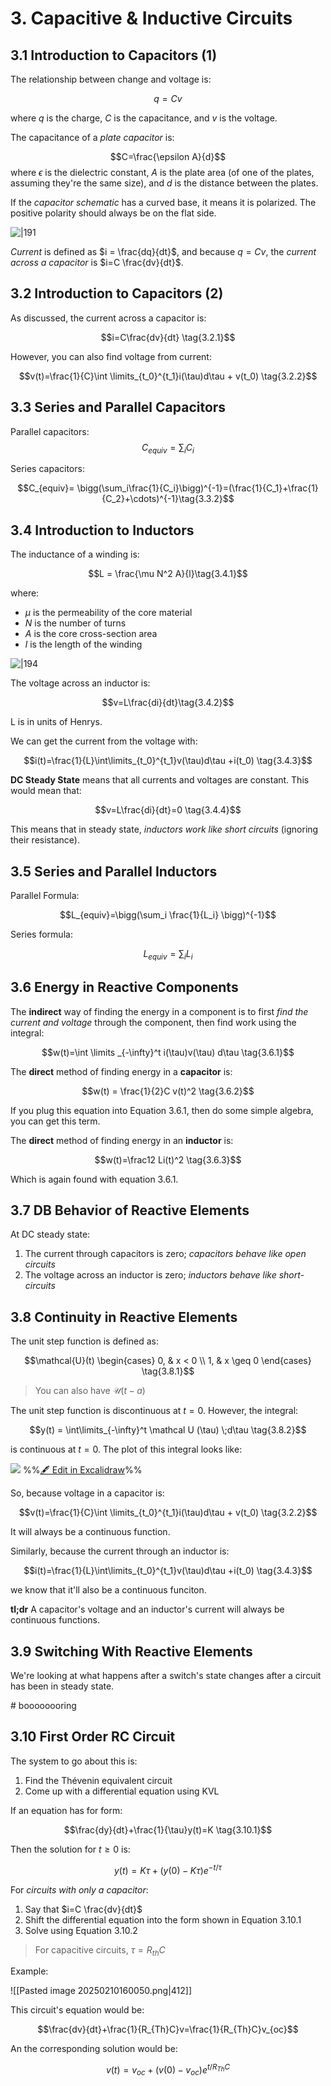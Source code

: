 # 3. Capacitive & Inductive Circuits

## 3.1 Introduction to Capacitors (1)

The relationship between change and voltage is:

$$q = Cv$$

where $q$ is the charge, $C$ is the capacitance, and $v$ is the voltage.

The capacitance of a *plate capacitor* is:

$$C=\frac{\epsilon A}{d}$$
where $\epsilon$ is the dielectric constant, $A$ is the plate area (of one of the plates, assuming they're the same size), and $d$ is the distance between the plates.

If the *capacitor schematic* has a curved base, it means it is polarized. The positive polarity should always be on the flat side.

![|191](../../media/Screenshot%202025-02-03%20at%203.25.05%20PM.webp)

*Current* is defined as $i = \frac{dq}{dt}$, and because $q=Cv$, the *current across a capacitor* is $i=C \frac{dv}{dt}$. 



## 3.2 Introduction to Capacitors (2)

As discussed, the current across a capacitor is:

$$i=C\frac{dv}{dt} \tag{3.2.1}$$

However, you can also find voltage from current:

$$v(t)=\frac{1}{C}\int \limits_{t_0}^{t_1}i(\tau)d\tau + v(t_0) \tag{3.2.2}$$

## 3.3 Series and Parallel Capacitors

Parallel capacitors:
$$C_{equiv}=\sum_i C_i \tag{3.3.1}$$

Series capacitors:

$$C_{equiv}= \bigg(\sum_i\frac{1}{C_i}\bigg)^{-1}=(\frac{1}{C_1}+\frac{1}{C_2}+\cdots)^{-1}\tag{3.3.2}$$


## 3.4 Introduction to Inductors

The inductance of a winding is:

$$L = \frac{\mu N^2 A}{l}\tag{3.4.1}$$

where:
- $\mu$ is the permeability of the core material
- $N$ is the number of turns
- $A$ is the core cross-section area
- $l$ is the length of the winding

![|194](../../media/Pasted%20image%2020250203153945.webp)


The voltage across an inductor is:

$$v=L\frac{di}{dt}\tag{3.4.2}$$

L is in units of Henrys.

We can get the current from the voltage with:

$$i(t)=\frac{1}{L}\int\limits_{t_0}^{t_1}v(\tau)d\tau +i(t_0) \tag{3.4.3}$$


**DC Steady State** means that all currents and voltages are constant. This would mean that:

$$v=L\frac{di}{dt}=0 \tag{3.4.4}$$

This means that in steady state, *inductors work like short circuits* (ignoring their resistance).

## 3.5 Series and Parallel Inductors

Parallel Formula:

$$L_{equiv}=\bigg(\sum_i \frac{1}{L_i} \bigg)^{-1}$$

Series formula:

$$L_{equiv}=\sum_i L_i$$


## 3.6 Energy in Reactive Components

The **indirect** way of finding the energy in a component is to first *find the current and voltage* through the component, then find work using the integral:

$$w(t)=\int \limits _{-\infty}^t i(\tau)v(\tau) d\tau \tag{3.6.1}$$

The **direct** method of finding energy in a **capacitor** is:

$$w(t) = \frac{1}{2}C v(t)^2 \tag{3.6.2}$$

If you plug this equation into Equation 3.6.1, then do some simple algebra, you can get this term.

The **direct** method of finding energy in an **inductor** is:

$$w(t)=\frac12 Li(t)^2 \tag{3.6.3}$$

Which is again found with equation 3.6.1.


## 3.7 DB Behavior of Reactive Elements

At DC steady state:

1. The current through capacitors is zero; *capacitors behave like open circuits*
2. The voltage across an inductor is zero; *inductors behave like short-circuits*

## 3.8 Continuity in Reactive Elements

The unit step function is defined as:

$$\mathcal{U}(t) \begin{cases} 0, & x < 0 \\ 1, & x \geq 0 \end{cases} \tag{3.8.1}$$
> You can also have $\mathcal{U}(t-a)$

The unit step function is discontinuous at $t=0$. However, the integral:

$$y(t) = \int\limits_{-\infty}^t \mathcal U (\tau) \;d\tau \tag{3.8.2}$$

is continuous at $t=0$.  The plot of this integral looks like:

![](excalidraw-2025-02-06-17.13.13.excalidraw.svg)
%%[🖋 Edit in Excalidraw](excalidraw-2025-02-06-17.13.13.excalidraw.md)%%


So, because voltage in a capacitor is:

$$v(t)=\frac{1}{C}\int \limits_{t_0}^{t_1}i(\tau)d\tau + v(t_0) \tag{3.2.2}$$

It will always be a continuous function. 

Similarly, because the current through an inductor is:


$$i(t)=\frac{1}{L}\int\limits_{t_0}^{t_1}v(\tau)d\tau +i(t_0) \tag{3.4.3}$$

we know that it'll also be a continuous funciton.

**tl;dr**
A capacitor's voltage and an inductor's current will always be continuous functions.

## 3.9 Switching With Reactive Elements 

We're looking at what happens after a switch's state changes after a circuit has been in steady state.

\# boooooooring

## 3.10 First Order RC Circuit

The system to go about this is:
1. Find the Thévenin equivalent circuit
2. Come up with a differential equation using KVL

If an equation has for form:

$$\frac{dy}{dt}+\frac{1}{\tau}y(t)=K \tag{3.10.1}$$

Then the solution for $t \ge 0$ is:

$$y(t)=K\tau + \bigg(y(0)-K\tau\bigg)e^{-t/\tau} \tag{3.10.2}$$

For *circuits with only a capacitor*:
1. Say that $i=C \frac{dv}{dt}$ 
2. Shift the differential equation into the form shown in Equation 3.10.1
3. Solve using Equation 3.10.2

> For capacitive circuits, $\tau = R_{th}C$ 

Example:

![[Pasted image 20250210160050.png|412]]

This circuit's equation would be:

$$\frac{dv}{dt}+\frac{1}{R_{Th}C}v=\frac{1}{R_{Th}C}v_{oc}$$

An the corresponding solution would be:

$$v(t)=v_{oc}+(v(0)-v_{oc})e^{t/R_{Th}C}$$